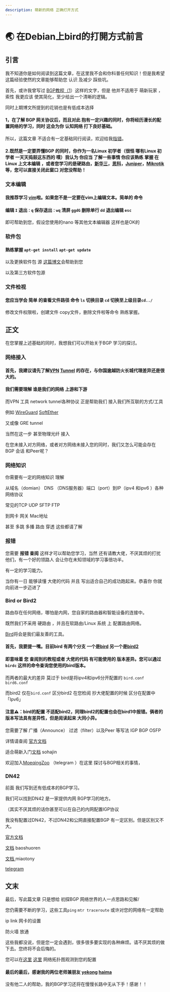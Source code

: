 ```yaml
---
description: 萌新的网络 正确打开方式
---
```


# 🌏 在Debian上bird的打開方式前言

## 引言

我不知道你是如何阅读到这篇文章，在这里我不会和你科普任何知识！但是我希望这篇经验使然的文章能够帮助您 认识 及减少 踩些坑。



首先，或许我曾写过 [BGP教程（1](bgp-jiao-cheng.md)）这样的文字，但是 他并不适用于 萌新玩家 ，索性 我更应该 使其简化，至少给出一个清晰的逻辑。

同时上期博文所提到的花销也是有低成本选择



#### 1，在了解 BGP 网关协议后，而且对此 抱有一定兴趣的同时，你将经历漫长的配置网络的学习，同时 这会为你 **认知网络** 打下良好基础。

所以，这篇文章 不适合有一定基础同行阅读，欢迎给我[指错](mailto:admin@jsmsr.com)。

#### 2.既然是一定要弄懂BGP 的同时，你作为一名Linux 初学者（很怪 哪有Linux 初学者 一天天捣鼓这东西的 噗）我认为 你应当 了解一些事情 你应该熟练 掌握 在Linux 上文本编辑 ，或者您学习的是硬路由，[新华三](https://www.h3c.com/cn/)，[思科](https://www.cisco.com/c/zh\_cn/index.html)，[Juniper](https://www.juniper.net/)，[Mikrotik](https://mikrotik.com/) 等，**您可以直接关闭此窗口 对您没帮助！**

### 文本编辑

#### &#x20;我推荐学习 [vim](https://www.vim.org/)啦。如果您不是一定要在vim上编辑文本。简单的 命令

#### 编辑 `I` 退出`：q` 保存退出`：wq` 清屏 `ggdG` 删除单行 `dd` 退出编辑 `esc`

即可帮助到您，假设您使用的nano 等其他文本编辑器 这样也是OK的

### 软件包

#### 熟练掌握 `apt-get install`  `apt-get update`&#x20;

以及更换软件包 源 [这篇博文](linux-xi-tong-huan-zhong-ke-da-jing-xiang-yuan.md)会帮助到您

以及第三方软件包源

### 文件检视

#### 您应当学会 简单 的查看文件路径 命令 `ls` 切换目录 `cd` 切换至上级目录`cd../`&#x20;

修改文件权限啦，创建文件 copy文件，删除文件啦等命令 熟练掌握。

## 正文

在您掌握上述基础的同时，我想我们可以开始关于BGP 学习的探讨。

### 网络接入

#### 首先，我建议请先了解[**VPN**](https://zh.wikipedia.org/zh-tw/%E8%99%9B%E6%93%AC%E7%A7%81%E4%BA%BA%E7%B6%B2%E8%B7%AF)  [**Tunnel**](https://en.wikipedia.org/wiki/Tunneling\_protocol)  的存在，与你国逾越防火长城**代理**差异还是很大的。

#### 我们需要理解 谁是我们的网络 上游和下游&#x20;

而VPN 工具 network tunnel各种协议 正是帮助我们 接入我们所互联的方式/工具

例如 [WireGuard](https://www.wireguard.com/) [SoftEther](https://www.softether.org/)&#x20;

又或像 GRE tunnel&#x20;

当然在这一步 甚至物理光纤 接入

在您未接入对方网络，或者对方网络未接入您的同时，我们又怎么可能会存在BGP 会话 和Peer呢？

### 网络知识

你需要有一定的网络知识 理解

从域名（domian） DNS （DNS服务器）端口（port）到IP（ipv4 和ipv6 ）各种网络协议

常见的TCP UDP SFTP FTP&#x20;

到网卡 网关 Mac地址 &#x20;

甚至 多跳 多播 路由 穿透 这些都请了解

### 报错

您需要  **报错 查阅** 这样才可以帮助您学习，当然 还有请教大佬，不厌其烦的打扰他们，有一个好的领路人 会让你在未知领域的学习事倍功半。

有一定的学习能力。

当你有一日 能够读懂 大佬的代码 并且 写出适合自己的成功跑起来。恭喜你 你就向前进一步迈进了

### Bird or Bird2

路由存在任何网络，哪怕是内网，您自家的路由器和智能设备的连接中。



既然我们不采用 硬路由 ，并且在软路由/Linux 系统 上 配置路由网络。

[Bird](https://bird.network.cz/)将会是我们最友善的工具。

#### 首先，我要提一嘴。目前bird 有两个分支 一个是[bird](https://bird.network.cz/?get\_doc\&f=prog.html\&v=16) 另一个是[bird2](https://bird.network.cz/?get\_doc\&f=prog.html\&v=20)

#### 即意味着 您 查阅到的教程或者 大佬的代码 有可能使用的 版本差异。您可以通过 `birdc` 这样的命令查询您使用的bird版本。

而两者的最大的差异 莫过于 bird是将ipv4和ipv6分开配置的 `bird.conf` `bird6.conf`&#x20;

而bird2 仅在`bird.conf`   区分bird2 在您检阅 抄大佬配置的时候 区分在配置中「Ipv6」

#### 注意⚠️：bird的配置 不适配bird2，同理bird2的配置也会在bird1中报错。俩者的版本写法具有差异性，但是阅读起来 大同小异。



您需要了解 广播（Announce） 过滤（filter）以及Peer 等写法 IGP BGP  OSFP

详情请查阅 [官方文档](https://bird.network.cz/?get\_doc\&f=prog.html\&v=16)

适合萌新入门[文档](https://github.com/moesoha/bird-bgp-kickstart) sohajin&#x20;



欢迎加入[MoeqingZoo](https://t.me/MoeQing) （telegram ）在这里 探讨与BGP相关的事情，



### DN42

前面 我们写到还有低成本的BGP学习。

我们可以找到DN42 是一家提供内网 BGP学习的地方。

（其实不厌其烦的话你甚至可以在自己的内网配置IGP协议



我没有配置过DN42，不过DN42和公网直接配置BGP 有一定区别。但是区别又不大。

[官方文档](https://dn42.eu/Home?)

[文档](https://blog.baoshuo.ren/post/dn42-network/) baoshuoren

[文档 ](https://miaotony.xyz/2021/03/25/Server\_DN42/) miaotony

[telegram](https://t.me/+T6k9KgL\_yjIkau4k)



## 文末

最后，写此篇文章 只是想给 初探BGP 网络世界的人一点思路和见解/

您仍需要不断的学习，这些工具`ping` `mtr traceroute` 或许对您的网络有一定帮助

ip link 网卡的设置&#x20;

防火墙 放通

这些我都没说，但是您一定会遇到，很多很多要实现的各种麻烦。请不厌其烦的做下去。您终将不会后悔的。

您可以在[这里](https://bgp.he.net) [这里](https://bgp.tool) 网络拓扑图观测到您的配置

#### 最后的最后，感谢我的两位老师兼朋友 [yekong](https://www.moeyk.com/) [haima](https://blog.peers.cloud/)

没有他二人的帮助，我的BGP学习还将在慢慢长路中无从下手！感谢！！





